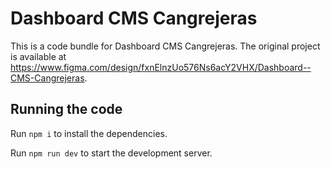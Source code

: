 
  # Dashboard  CMS Cangrejeras

  This is a code bundle for Dashboard  CMS Cangrejeras. The original project is available at https://www.figma.com/design/fxnElnzUo576Ns6acY2VHX/Dashboard--CMS-Cangrejeras.

  ## Running the code

  Run `npm i` to install the dependencies.

  Run `npm run dev` to start the development server.
  